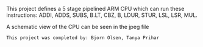 This project defines a 5 stage pipelined ARM CPU which can run these instructions: ADDI, ADDS, SUBS,
	B.LT, CBZ, B, LDUR, STUR, LSL, LSR, MUL.

 A schematic view of the CPU can be seen in the jpeg file
	
	This project was completed by: Bjorn Olsen, Tanya Prihar
